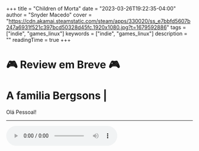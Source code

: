 +++
title = "Children of Morta"
date = "2023-03-26T19:22:35-04:00"
author = "Snyder Macedo"
cover = "https://cdn.akamai.steamstatic.com/steam/apps/330020/ss_e7bbfd5607b247a6931f521c397bcd50328d45fc.1920x1080.jpg?t=1679592886"
tags = ["indie", "games_linux"]
keywords = ["indie", "games_linux"]
description = ""
readingTime = true
+++

#  🎮 Review em Breve 🎮
# A familia Bergsons | 

Olá Pessoal!

---
<audio controls loop>
  <source src="/audio/We Are The Bergsons.mp3" type="audio/mp3">
</audio>
